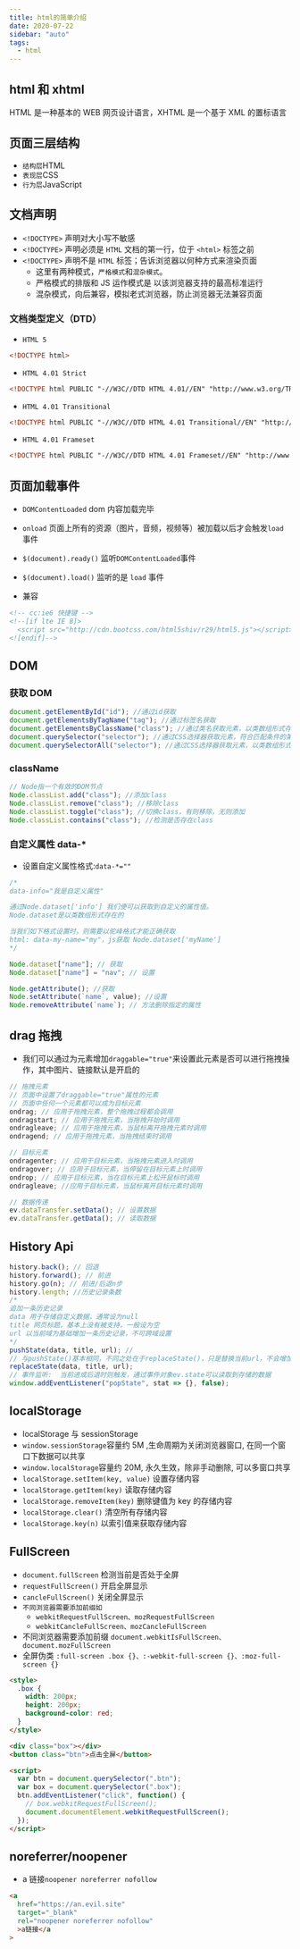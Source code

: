 ```yaml
---
title: html的简单介绍
date: 2020-07-22
sidebar: "auto"
tags:
  - html
---
```


## html 和 xhtml

HTML 是一种基本的 WEB 网页设计语言，XHTML 是一个基于 XML 的置标语言

## 页面三层结构

- `结构层`HTML
- `表现层`CSS
- `行为层`JavaScript

## 文档声明

- `<!DOCTYPE>` 声明对大小写不敏感
- `<!DOCTYPE>` 声明必须是 `HTML` 文档的第一行，位于 `<html>` 标签之前
- `<!DOCTYPE>` 声明不是 `HTML` 标签；告诉浏览器以何种方式来渲染页面
  - 这里有两种模式，`严格模式`和`混杂模式`。
  - 严格模式的排版和 JS 运作模式是 以该浏览器支持的最高标准运行
  - 混杂模式，向后兼容，模拟老式浏览器，防止浏览器无法兼容页面

### 文档类型定义（DTD）

- `HTML 5`

```html
<!DOCTYPE html>
```

- `HTML 4.01 Strict`

```html
<!DOCTYPE html PUBLIC "-//W3C//DTD HTML 4.01//EN" "http://www.w3.org/TR/html4/strict.dtd">
```

- `HTML 4.01 Transitional`

```html
<!DOCTYPE html PUBLIC "-//W3C//DTD HTML 4.01 Transitional//EN" "http://www.w3.org/TR/html4/loose.dtd">
```

- `HTML 4.01 Frameset`

```html
<!DOCTYPE html PUBLIC "-//W3C//DTD HTML 4.01 Frameset//EN" "http://www.w3.org/TR/html4/frameset.dtd">
```

## 页面加载事件

- `DOMContentLoaded` dom 内容加载完毕
- `onload` 页面上所有的资源（图片，音频，视频等）被加载以后才会触发`load`事件
- `$(document).ready()` 监听`DOMContentLoaded`事件
- `$(document).load()` 监听的是 `load` 事件

- 兼容

```html
<!-- cc:ie6 快捷键 -->
<!--[if lte IE 8]>
  <script src="http://cdn.bootcss.com/html5shiv/r29/html5.js"></script>
<![endif]-->
```

## DOM

### 获取 DOM

```js
document.getElementById("id"); //通过id获取
document.getElementsByTagName("tag"); //通过标签名获取
document.getElementsByClassName("class"); //通过类名获取元素，以类数组形式存在。
document.querySelector("selector"); //通过CSS选择器获取元素，符合匹配条件的第1个元素。
document.querySelectorAll("selector"); //通过CSS选择器获取元素，以类数组形式存在。
```

### className

```js
// Node指一个有效的DOM节点
Node.classList.add("class"); //添加class
Node.classList.remove("class"); //移除class
Node.classList.toggle("class"); //切换class，有则移除，无则添加
Node.classList.contains("class"); //检测是否存在class
```

### 自定义属性 data-\*

- 设置自定义属性格式:`data-*=""`

```js
/*
data-info="我是自定义属性"

通过Node.dataset['info'] 我们便可以获取到自定义的属性值。
Node.dataset是以类数组形式存在的

当我们如下格式设置时，则需要以驼峰格式才能正确获取
html: data-my-name="my"，js获取 Node.dataset['myName']
*/

Node.dataset["name"]; // 获取
Node.dataset["name"] = "nav"; // 设置

Node.getAttribute(); //获取
Node.setAttribute(`name`, value); //设置
Node.removeAttribute(`name`); // 方法删除指定的属性
```

## drag 拖拽

- 我们可以通过为元素增加`draggable="true"`来设置此元素是否可以进行拖拽操作，其中图片、链接默认是开启的

```js
// 拖拽元素
// 页面中设置了draggable="true"属性的元素
// 页面中任何一个元素都可以成为目标元素
ondrag; // 应用于拖拽元素，整个拖拽过程都会调用
ondragstart; // 应用于拖拽元素，当拖拽开始时调用
ondragleave; // 应用于拖拽元素，当鼠标离开拖拽元素时调用
ondragend; // 应用于拖拽元素，当拖拽结束时调用

// 目标元素
ondragenter; // 应用于目标元素，当拖拽元素进入时调用
ondragover; // 应用于目标元素，当停留在目标元素上时调用
ondrop; // 应用于目标元素，当在目标元素上松开鼠标时调用
ondragleave; //应用于目标元素，当鼠标离开目标元素时调用

// 数据传递
ev.dataTransfer.setData(); // 设置数据
ev.dataTransfer.getData(); // 读取数据
```

## History Api

```js
history.back(); // 回退
history.forward(); // 前进
history.go(n); // 前进/后退n步
history.length; //历史记录条数
/*
追加一条历史记录
data 用于存储自定义数据，通常设为null
title 网页标题，基本上没有被支持，一般设为空
url 以当前域为基础增加一条历史记录，不可跨域设置
*/
pushState(data, title, url); //
// 与pushState()基本相同，不同之处在于replaceState()，只是替换当前url，不会增加/减少历史记录。
replaceState(data, title, url);
// 事件监听:  当前进或后退时则触发，通过事件对象ev.state可以读取到存储的数据
window.addEventListener("popState", stat => {}, false);
```

## localStorage

- localStorage 与 sessionStorage
- `window.sessionStorage`容量约 5M ,生命周期为关闭浏览器窗口, 在同一个窗口下数据可以共享
- `window.localStorage`容量约 20M, 永久生效，除非手动删除, 可以多窗口共享
- `localStorage.setItem(key, value)` 设置存储内容
- `localStorage.getItem(key)` 读取存储内容
- `localStorage.removeItem(key)` 删除键值为 key 的存储内容
- `localStorage.clear()` 清空所有存储内容
- `localStorage.key(n)` 以索引值来获取存储内容

## FullScreen

- `document.fullScreen` 检测当前是否处于全屏
- `requestFullScreen()` 开启全屏显示
- `cancleFullScreen()` 关闭全屏显示
- `不同浏览器需要添加前缀如`
  - `webkitRequestFullScreen、mozRequestFullScreen`
  - `webkitCancleFullScreen、mozCancleFullScreen`
- 不同浏览器需要添加前缀 `document.webkitIsFullScreen、document.mozFullScreen`
- 全屏伪类 `:full-screen .box {}、:-webkit-full-screen {}、:moz-full-screen {}`

```html
<style>
  .box {
    width: 200px;
    height: 200px;
    background-color: red;
  }
</style>

<div class="box"></div>
<button class="btn">点击全屏</button>

<script>
  var btn = document.querySelector(".btn");
  var box = document.querySelector(".box");
  btn.addEventListener("click", function() {
    // box.webkitRequestFullScreen();
    document.documentElement.webkitRequestFullScreen();
  });
</script>
```

## noreferrer/noopener

- a 链接`noopener noreferrer nofollow`

```html
<a
  href="https://an.evil.site"
  target="_blank"
  rel="noopener noreferrer nofollow"
  >a链接</a
>
```
